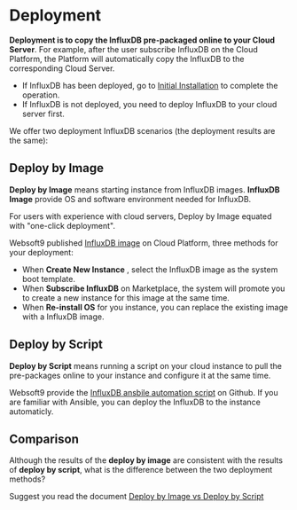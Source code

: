 # Deployment

**Deployment is to copy the InfluxDB pre-packaged online to your Cloud Server**. For example, after the user subscribe InfluxDB on the Cloud Platform, the Platform will automatically copy the InfluxDB to the corresponding Cloud Server.

- If InfluxDB has been deployed, go to [Initial Installation](/zh/stack-installation.md) to complete the operation.
- If InfluxDB is not deployed, you need to deploy InfluxDB to your cloud server first.

We offer two deployment InfluxDB scenarios (the deployment results are the same):

## Deploy by Image

**Deploy by Image** means starting instance from InfluxDB images. **InfluxDB Image** provide OS and software environment needed for InfluxDB.

For users with experience with cloud servers, Deploy by Image equated with "one-click deployment".

Websoft9 published [InfluxDB image](https://apps.websoft9.com/influxdb) on Cloud Platform, three methods for your deployment:

* When **Create New Instance** , select the InfluxDB image as the system boot template.
* When **Subscribe InfluxDB** on Marketplace, the system will promote you to create a new instance for this image at the same time.
* When **Re-install OS** for you instance, you can replace the existing image with a InfluxDB image.

## Deploy by Script

**Deploy by Script** means running a script on your cloud instance to pull the pre-packages online to your instance and configure it at the same time.

Websoft9 provide the [InfluxDB ansbile automation script](https://github.com/Websoft9/ansible-influxdb) on Github. If you are familiar with Ansible, you can deploy the InfluxDB to the instance automaticly.

## Comparison

Although the results of the **deploy by image** are consistent with the results of **deploy by script**, what is the difference between the two deployment methods?

Suggest you read the document [Deploy by Image vs Deploy by Script](https://support.websoft9.com/docs/faq/bz-product.html#deployment-comparison)